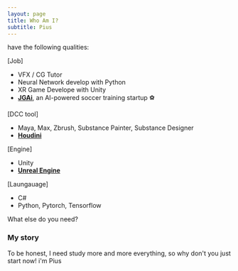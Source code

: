 ```yaml
---
layout: page
title: Who Am I?
subtitle: Pius
---
```


have the following qualities:


[Job]
- VFX / CG Tutor
- Neural Network develop with Python
- XR Game Develope with Unity
- [**JGAi**](https://JGAi.co.kr), an AI-powered soccer training startup ⚽

[DCC tool] 
- Maya, Max, Zbrush, Substance Painter, Substance Designer
- [**Houdini**](https://www.youtube.com/watch?v=Hb1I2JE6zGo) 
  
[Engine]
- Unity
- [**Unreal Engine**](https://www.artstation.com/piusai) 

[Laungauage]
- C#
- Python, Pytorch, Tensorflow



What else do you need?

### My story

To be honest, I need study more and more everything, so why don't you just start now!
i'm Pius
